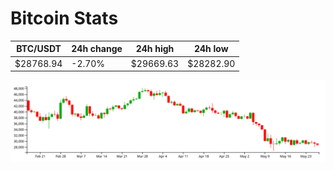 # Bitcoin Stats

BTC/USDT|24h change|24h high|24h low|
|---|---|---|---|
|$28768.94|-2.70%|$29669.63|$28282.90|

<img src="./chart.svg">
